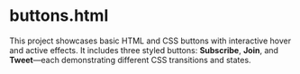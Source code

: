 # buttons.html
This project showcases basic HTML and CSS buttons with interactive hover and active effects. It includes three styled buttons: **Subscribe**, **Join**, and **Tweet**—each demonstrating different CSS transitions and states.
